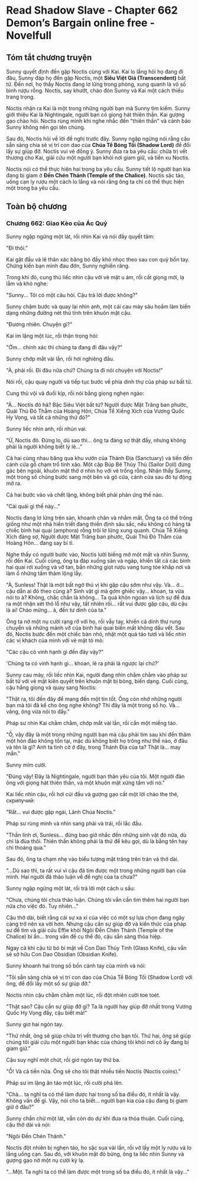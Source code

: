 # Read Shadow Slave - Chapter 662 Demon’s Bargain online free - Novelfull

## Tóm tắt chương truyện

Sunny quyết định đến gặp Noctis cùng với Kai. Kai lo lắng hỏi họ đang đi đâu, Sunny đáp họ đến gặp Noctis, một **Siêu Việt Giả (Transcendent)** bất tử. Đến nơi, họ thấy Noctis đang lơ lửng trong phòng, xung quanh là vô số bình rượu rỗng. Noctis, say khướt, chào đón Sunny và Kai một cách thiếu trang trọng.

Noctis nhận ra Kai là một trong những người bạn mà Sunny tìm kiếm. Sunny giới thiệu Kai là Nightingale, người bạn có giọng hát thiên thần. Kai gượng gạo chào hỏi. Noctis rùng mình khi nghe nhắc đến "thiên thần" và cảnh báo Sunny không nên gọi tên chúng.

Sau đó, Noctis hỏi về lời đề nghị trước đây. Sunny ngập ngừng nói rằng cậu sẵn sàng chia sẻ vị trí con dao của **Chúa Tể Bóng Tối (Shadow Lord)** để đổi lấy sự giúp đỡ. Noctis vui vẻ đồng ý. Sunny đưa ra ba yêu cầu: chữa trị vết thương cho Kai, giải cứu một người bạn khỏi nơi giam giữ, và tiền xu Noctis.

Noctis nói có thể thực hiện hai trong ba yêu cầu. Sunny tiết lộ người bạn kia đang bị giam ở **Đền Chén Thánh (Temple of the Chalice)**. Noctis sặc táo, uống cạn ly rượu một cách lo lắng và nói rằng ông ta chỉ có thể thực hiện một trong ba yêu cầu.

## Toàn bộ chương

### Chương 662: Giao Kèo của Ác Quỷ

Sunny ngập ngừng một lát, rồi nhìn Kai và nói đầy quyết tâm:

"Đi thôi."

Kai gật đầu và lê thân xác băng bó đầy khó nhọc theo sau con quỷ bốn tay. Chứng kiến bạn mình đau đớn, Sunny nghiến răng.

Trong khi đó, cung thủ liếc nhìn cậu với vẻ mặt u ám, rồi cất giọng mới, lạ lẫm và khó nghe:

"Sunny... Tôi có một câu hỏi. Cậu trả lời được không?"

Sunny chậm bước và quay lại nhìn anh, một cái cau mày sâu hoắm làm biến dạng những đường nét thú tính trên khuôn mặt cậu.

"Đương nhiên. Chuyện gì?"

Kai im lặng một lúc, rồi thận trọng hỏi:

"Ờm... chính xác thì chúng ta đang đi đâu vậy?"

Sunny chớp mắt vài lần, rồi hơi nghiêng đầu.

"À, phải rồi. Đi đâu nữa chứ? Chúng ta đi nói chuyện với Noctis!"

Nói rồi, cậu quay người và tiếp tục bước về phía dinh thự của pháp sư bất tử.

Cung thủ vội vã đuổi kịp, rồi nói bằng giọng nghẹn ngào:

"À... Noctis đó hả? Bậc Siêu Việt bất tử? Người được Mặt Trăng ban phước, Quái Thú Đỏ Thẫm của Hoàng Hôn, Chúa Tể Xiềng Xích của Vương Quốc Hy Vọng, và tất cả những thứ đó?"

Sunny liếc nhìn anh, rồi nhún vai.

"Ừ, Noctis đó. Đừng lo, dù sao thì... ông ta đáng sợ thật đấy, nhưng không phải là người không biết lý lẽ..."

Cả hai cùng nhau băng qua khu vườn của Thánh Địa (Sanctuary) và tiến đến cánh cửa gỗ chạm trổ tinh xảo. Một cặp Búp Bê Thủy Thủ (Sailor Doll) đứng gác bên ngoài, khuôn mặt thờ ơ nhìn họ với vẻ trống rỗng. Nhận thấy Sunny, một trong số chúng bước sang một bên và gõ cửa, cánh cửa sau đó tự động mở ra.

Cả hai bước vào và chết lặng, không biết phải phản ứng thế nào.

"Cái quái gì thế này..."

Noctis đang lơ lửng trên sàn, khoanh chân và nhắm mắt. Ông ta có thể trông giống như một nhà hiền triết đang thiền định sâu sắc, nếu không có hàng tá chiếc bình hai quai (amphora) rỗng trôi lơ lửng xung quanh. Chúa Tể Xiềng Xích đáng sợ, Người được Mặt Trăng ban phước, Quái Thú Đỏ Thẫm của Hoàng Hôn... đang say bí tỉ.

Nghe thấy có người bước vào, Noctis lười biếng mở một mắt và nhìn Sunny, rồi đến Kai. Cuối cùng, ông ta đáp xuống sàn và ngáp, khiến tất cả các bình hai quai rơi xuống và vỡ tan, bắn những giọt rượu vang tung tóe khắp nơi và làm ố những tấm thảm lộng lẫy.

"À, Sunless! Thật là một bất ngờ thú vị khi gặp cậu sớm như vậy. Và... ờ... cậu dẫn ai đó theo cùng à? Sinh vật gì mà gớm ghiếc vậy... khoan, ta vừa nói to à? Không, chắc chắn là không... Ta quá khôn ngoan và lịch sự để đưa ra một nhận xét thô lỗ như vậy, tất nhiên rồi... rất vui được gặp cậu, dù cậu là ai! Chào mừng... à, đến tư dinh của ta."

Ông ta nở một nụ cười rạng rỡ với họ, rồi vẫy tay, khiến cả dinh thự rung chuyển và những mảnh vỡ của bình hai quai biến mất không dấu vết. Sau đó, Noctis bước đến một chiếc bàn nhỏ, nhặt một quả táo tươi và liếc nhìn các vị khách của mình với vẻ mặt tò mò:

"Các cậu có vinh hạnh gì đến đây vậy?"

'Chúng ta có vinh hạnh gì... khoan, lẽ ra phải là ngược lại chứ?'

Sunny cau mày, rồi liếc nhìn Kai, người đang nhìn chằm chằm vào pháp sư bất tử với vẻ mặt kiên quyết trên khuôn mặt bị bỏng, biến dạng. Cuối cùng, cậu hắng giọng và quay sang Noctis:

"Thật ra, tôi đến đây để mang đến một tin tốt. Ông còn nhớ những người bạn mà tôi đã kể cho ông nghe không? Thì đây là một trong số họ. Và... vâng, ông vừa nói to đấy."

Pháp sư nhìn Kai chằm chằm, chớp mắt vài lần, rồi cắn một miếng táo.

"Ồ, vậy đây là một trong những người bạn mà cậu phải tìm sau khi đến thăm một hòn đảo không tồn tại, mặc dù không biết họ trông như thế nào, ở đâu và tên là gì? Anh ta tình cờ ở đây, trong Thánh Địa của ta? Thật là... may mắn."

Sunny mỉm cười.

"Đúng vậy! Đây là Nightingale, người bạn thân yêu của tôi. Một người đàn ông với giọng hát thiên thần, và một khuôn mặt xứng tầm với nó."

Kai liếc nhìn cậu, rồi hơi cúi đầu và gượng gạo cất một lời chào the thé, скрипучий:

"Rất... vui được gặp ngài, Lãnh Chúa Noctis."

Pháp sư rùng mình và nhìn sang phải và trái, rồi lắc đầu.

"Thần linh ơi, Sunless... đừng bao giờ nhắc đến những sinh vật đó nữa, dù chỉ là đùa thôi. Thiên thần không phải là thứ để kêu gọi, dù là bằng tên hay chỉ thoáng qua."

Sau đó, ông ta chạm nhẹ vào biểu tượng mặt trăng trên trán và thở dài.

"...Dù sao thì, ta rất vui vì cậu đã tìm được một trong những người bạn của mình. Hai người đã thảo luận về đề nghị của ta chưa?"

Sunny ngập ngừng một lát, rồi trả lời một cách u sầu:

"Chưa, chúng tôi chưa thảo luận. Chúng tôi vẫn cần tìm thêm hai người bạn nữa cho việc đó. Tuy nhiên..."

Cậu thở dài, biết rằng cái sự xa xỉ của việc có một sự lựa chọn đang ngày càng trở nên xa vời hơn. Nhưng cậu cần sự giúp đỡ và kiến thức của pháp sư để tìm và giải cứu Effie khỏi Ngôi Đền Chén Thánh (Temple of the Chalice) bí ẩn... trong vấn đề cụ thể đó, cậu sẵn sàng thỏa hiệp.

Ngay cả khi cậu từ bỏ bí mật về Con Dao Thủy Tinh (Glass Knife), cậu vẫn sẽ sở hữu Con Dao Obsidian (Obsidian Knife).

Sunny khoanh hai trong số bốn cánh tay của mình và nói:

"Tôi sẵn sàng chia sẻ vị trí con dao của Chúa Tể Bóng Tối (Shadow Lord) với ông, để đổi lấy một số sự giúp đỡ."

Noctis nhìn cậu chằm chằm một lúc, rồi đột nhiên cười toe toét.

"Thật sao? Cậu cần sự giúp đỡ gì? Ta là người hay giúp đỡ nhất trong Vương Quốc Hy Vọng đấy, cậu biết mà!"

Sunny giơ hai ngón tay.

"Thứ nhất, ông sẽ giúp chữa trị vết thương cho bạn tôi. Thứ hai, ông sẽ giúp chúng tôi giải cứu một người bạn khác của chúng tôi khỏi nơi cô ấy đang bị giam giữ."

Cậu suy nghĩ một chút, rồi giơ ngón tay thứ ba.

"Ồ! Và cả tiền nữa. Ông sẽ cho tôi thật nhiều tiền Noctis (Noctis coins)."

Pháp sư im lặng ăn táo một lúc, rồi cười phá lên.

"Chà... ta nghĩ ta có thể làm được hai trong số ba điều đó, ít nhất là vậy. Không vấn đề gì. Vậy, nói cho ta biết... người bạn kia của cậu đang bị giam giữ ở đâu?"

Sunny chần chừ một lát, vẫn còn do dự khi đưa ra thỏa thuận. Cuối cùng, cậu thở dài và nói:

"Ngôi Đền Chén Thánh."

Noctis đột nhiên bị nghẹn táo, ho sặc sụa vài lần, rồi vớ lấy một ly rượu và lo lắng uống cạn. Sau đó, với khuôn mặt đỏ bừng, ông ta liếc nhìn Sunny và gượng gạo nở một nụ cười kỳ lạ.

"...Một. Ta nghĩ ta có thể làm được một trong số ba điều đó, ít nhất là vậy..."